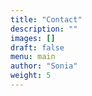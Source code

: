 ```yaml
---
title: "Contact"
description: ""
images: []
draft: false
menu: main
author: "Sonia"
weight: 5
---
```





